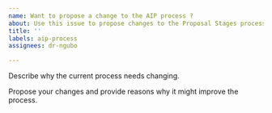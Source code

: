 ```yaml
---
name: Want to propose a change to the AIP process ?
about: Use this issue to propose changes to the Proposal Stages process.
title: ''
labels: aip-process
assignees: dr-ngubo

---
```


Describe why the current process needs changing.

Propose your changes and provide reasons why it might improve the process.
